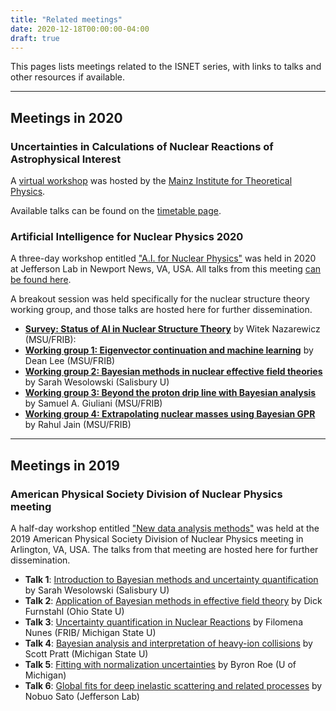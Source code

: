 ```yaml
---
title: "Related meetings"
date: 2020-12-18T00:00:00-04:00
draft: true
---
```



This pages lists meetings related to the ISNET series, with links to talks and other resources if available.

---

## Meetings in 2020

### Uncertainties in Calculations of Nuclear Reactions of Astrophysical Interest

A [virtual workshop](https://indico.mitp.uni-mainz.de/event/215/) was hosted by the [Mainz Institute for Theoretical Physics](https://www.mitp.uni-mainz.de). 

Available talks can be found on the [timetable page](https://indico.mitp.uni-mainz.de/event/215/timetable/#20201207).

### Artificial Intelligence for Nuclear Physics 2020

A three-day workshop entitled ["A.I. for Nuclear Physics"](https://www.jlab.org/conference/AI2020) was held in 2020 at Jefferson Lab in Newport News, VA, USA. All talks from this meeting [can be found here](https://www.jlab.org/indico/event/357/timetable/#20200304).

A breakout session was held specifically for the nuclear structure theory working group, and those talks are hosted here for further dissemination.

- [**Survey: Status of AI in Nuclear Structure Theory**](/talks/jlab_ai_2020/nazarewicz.pptx) by Witek Nazarewicz (MSU/FRIB):
- [**Working group 1: Eigenvector continuation and machine learning**](/talks/jlab_ai_2020/lee.pdf) by Dean Lee (MSU/FRIB)
- [**Working group 2: Bayesian methods in nuclear effective field theories**](/talks/jlab_ai_2020/lee.pdf) by Sarah Wesolowski (Salisbury U)
- [**Working group 3: Beyond the proton drip line with Bayesian analysis**](/talks/jlab_ai_2020/giuliani.pdf) by Samuel A. Giuliani (MSU/FRIB)
- [**Working group 4: Extrapolating nuclear masses using Bayesian GPR**](/talks/jlab_ai_2020/jain.pptx) by Rahul Jain (MSU/FRIB)

---

## Meetings in 2019

### American Physical Society Division of Nuclear Physics meeting

A half-day workshop entitled ["New data analysis methods"](https://dnp2019.columbian.gwu.edu/home/invited-sessions-and-mini-symposia/new-data-analysis-methods/) was held at the 2019 American Physical Society Division of Nuclear Physics meeting in Arlington, VA, USA. The talks from that meeting are hosted here for further dissemination. 

- **Talk 1**: [Introduction to Bayesian methods and uncertainty quantification](/talks/dnp_2019/DNP_2019_pdf.pdf) by Sarah Wesolowski (Salisbury U)
- **Talk 2**: [Application of Bayesian methods in effective field theory](https://www.dropbox.com/s/e5foxu28vyf4gx9/Bayesian_methods_in_EFT_DNP_Oct2019_Furnstahl_pdf.pdf?dl=0) by Dick Furnstahl (Ohio State U)
- **Talk 3**: [Uncertainty quantification in Nuclear Reactions](/talks/dnp_2019/nunes_dnp2019.pdf) by Filomena Nunes (FRIB/ Michigan State U)
- **Talk 4**: [Bayesian analysis and interpretation of heavy-ion collisions](/talks/dnp_2019/pratt_aps2019.pdf) by Scott Pratt (Michigan State U)
- **Talk 5**: [Fitting with normalization uncertainties](/talks/dnp_2019/Roe_chisqnorm2.pdf) by Byron Roe (U of Michigan)
- **Talk 6**: [Global fits for deep inelastic scattering and related processes](/talks/dnp_2019/Sato_slides.pdf) by Nobuo Sato (Jefferson Lab)
